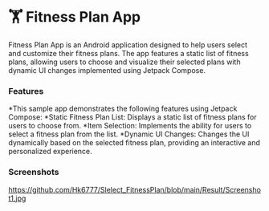 # 🏋️ Fitness Plan App

Fitness Plan App is an Android application designed to help users select and customize their fitness plans. The app features a static list of fitness plans, allowing users to choose and visualize their selected plans with dynamic UI changes implemented using Jetpack Compose.

### Features
*This sample app demonstrates the following features using Jetpack Compose:
*Static Fitness Plan List: Displays a static list of fitness plans for users to choose from.
*Item Selection: Implements the ability for users to select a fitness plan from the list.
*Dynamic UI Changes: Changes the UI dynamically based on the selected fitness plan, providing an interactive and personalized experience.

### Screenshots

https://github.com/Hk6777/Slelect_FitnessPlan/blob/main/Result/Screenshot1.jpg

